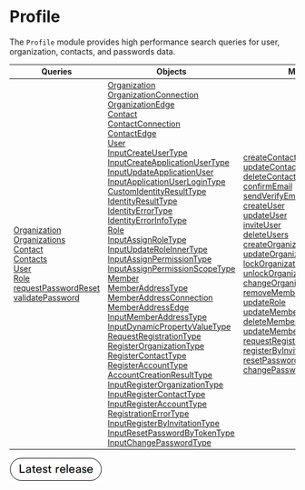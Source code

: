 # Profile

The `Profile` module provides high performance search queries for user, organization, contacts, and passwords data.

| Queries                                                             	| Objects                                        	| Mutations|
|--------------------------------------------------------------------	|-------------------------------------------------	|----------|
| [Organization](Queries/organization.md)<br> [Organizations](Queries/organizations.md)<br>[Contact](Queries/contact.md)<br>[Contacts](Queries/contacts.md)<br>[User](Queries/user.md)<br>[Role](Queries/role.md)<br>	[requestPasswordReset](Queries/requestPasswordReset.md)<br> [validatePassword](Queries/validatePassword.md)| [Organization](Objects/OrganizationType.md)<br> [OrganizationConnection](Objects/OrganizationConnection.md)<br> [OrganizationEdge](Objects/OrganizationEdge.md)<br> [Contact](Objects/ContactType.md)<br> [ContactConnection](Objects/ContactConnection.md)<br> [ContactEdge](Objects/ContactEdge.md) <br>[User](Objects/UserType.md)<br> [InputCreateUserType](Objects/InputCreateUserType.md)<br> [InputCreateApplicationUserType](Objects/InputCreateApplicationUserType.md)<br> [InputUpdateApplicationUser](Objects/InputUpdateApplicationUserType.md)<br> [InputApplicationUserLoginType](Objects/InputApplicationUserLoginType.md)<br> [CustomIdentityResultType](Objects/CustomIdentityResultType.md)<br> [IdentityResultType](Objects/IdentityResultType.md)<br> [IdentityErrorType](Objects/IdentityErrorType.md)<br> [IdentityErrorInfoType](Objects/IdentityErrorInfoType.md)<br>[Role](Objects/RoleType.md)<br> [InputAssignRoleType](Objects/InputAssignRoleType.md)<br> [InputUpdateRoleInnerType](Objects/InputUpdateRoleInnerType.md) <br> [InputAssignPermissionType](Objects/InputAssignPermissionType.md) <br>[InputAssignPermissionScopeType](Objects/InputAssignPermissionScopeType.md) <br>[Member](Objects/MemberType.md)<br>[MemberAddressType](Objects/MemberAddressType.md)<br> [MemberAddressConnection](Objects/MemberAddressConnection.md)<br> [MemberAddressEdge](Objects/MemberAddressEdge.md)<br> [InputMemberAddressType](Objects/InputMemberAddressType.md)<br> [InputDynamicPropertyValueType](Objects/InputDynamicPropertyValueType.md)<br> [RequestRegistrationType](Objects/RequestRegistrationType.md)<br> [RegisterOrganizationType](Objects/RegisterOrganizationType.md)<br> [RegisterContactType](Objects/RegisterContactType.md)<br> [RegisterAccountType](Objects/RegisterAccountType.md)<br> [AccountCreationResultType](Objects/AccountCreationResultType.md)<br> [InputRegisterOrganizationType](Objects/InputRegisterOrganizationType.md)<br> [InputRegisterContactType](Objects/InputRegisterContactType.md)<br> [InputRegisterAccountType](Objects/InputRegisterAccountType.md)<br> [RegistrationErrorType](Objects/RegistrationErrorType.md)<br> [InputRegisterByInvitationType](Objects/InputRegisterByInvitationType.md)<br> [InputResetPasswordByTokenType](Objects/InputResetPasswordByTokenType.md)<br> [InputChangePasswordType](Objects/InputChangePasswordType.md)<br>|[createContact](Mutations/createContact.md)<br> [updateContact](Mutations/updateContact.md)<br>[deleteContact](Mutations/deleteContact.md)<br>[confirmEmail](Mutations/confirmEmail.md)<br>[sendVerifyEmail](Mutations/sendVerifyEmail.md) <br>[createUser](Mutations/createUser.md)<br>[updateUser](Mutations/updateUser.md)<br> [inviteUser](Mutations/inviteUser.md)<br> [deleteUsers](Mutations/deleteUsers.md)<br> [createOrganization](Mutations/createOrganization.md)<br>[updateOrganization](Mutations/updateOrganization.md)<br>[lockOrganizationContact](Mutations/lockOrganizationContact.md)<br>[unlockOrganizationContact](Mutations/unlockOrganizationContact.md)<br>[changeOrganizationContactRole](Mutations/changeOrganizationContactRole.md)<br>[removeMemberFromOrganization](Mutations/removeMemberFromOrganization.md)<br> [updateRole](Mutations/updateRole.md) <br> [updateMemberAddresses](Mutations/updateMemberAddresses.md)<br>[deleteMemberAddresses](Mutations/deleteMemberAddresses.md)<br> [updateMemberDynamicProperties](Mutations/updateMemberDynamicProperties.md)<br> [requestRegistration](Mutations/requestRegistration.md)<br> [registerByInvitation](Mutations/registerByInvitation.md)<br> [resetPasswordByToken](Mutations/resetPasswordByToken.md)<br> [changePassword](Mutations/changePassword.md)<br> |


[![Download module](../media/latest_release.png)](https://github.com/VirtoCommerce/vc-module-profile-experience-api/releases)
